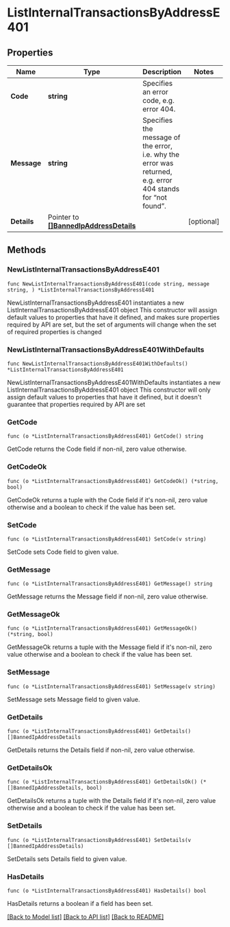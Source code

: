 # ListInternalTransactionsByAddressE401

## Properties

Name | Type | Description | Notes
------------ | ------------- | ------------- | -------------
**Code** | **string** | Specifies an error code, e.g. error 404. | 
**Message** | **string** | Specifies the message of the error, i.e. why the error was returned, e.g. error 404 stands for “not found”. | 
**Details** | Pointer to [**[]BannedIpAddressDetails**](BannedIpAddressDetails.md) |  | [optional] 

## Methods

### NewListInternalTransactionsByAddressE401

`func NewListInternalTransactionsByAddressE401(code string, message string, ) *ListInternalTransactionsByAddressE401`

NewListInternalTransactionsByAddressE401 instantiates a new ListInternalTransactionsByAddressE401 object
This constructor will assign default values to properties that have it defined,
and makes sure properties required by API are set, but the set of arguments
will change when the set of required properties is changed

### NewListInternalTransactionsByAddressE401WithDefaults

`func NewListInternalTransactionsByAddressE401WithDefaults() *ListInternalTransactionsByAddressE401`

NewListInternalTransactionsByAddressE401WithDefaults instantiates a new ListInternalTransactionsByAddressE401 object
This constructor will only assign default values to properties that have it defined,
but it doesn't guarantee that properties required by API are set

### GetCode

`func (o *ListInternalTransactionsByAddressE401) GetCode() string`

GetCode returns the Code field if non-nil, zero value otherwise.

### GetCodeOk

`func (o *ListInternalTransactionsByAddressE401) GetCodeOk() (*string, bool)`

GetCodeOk returns a tuple with the Code field if it's non-nil, zero value otherwise
and a boolean to check if the value has been set.

### SetCode

`func (o *ListInternalTransactionsByAddressE401) SetCode(v string)`

SetCode sets Code field to given value.


### GetMessage

`func (o *ListInternalTransactionsByAddressE401) GetMessage() string`

GetMessage returns the Message field if non-nil, zero value otherwise.

### GetMessageOk

`func (o *ListInternalTransactionsByAddressE401) GetMessageOk() (*string, bool)`

GetMessageOk returns a tuple with the Message field if it's non-nil, zero value otherwise
and a boolean to check if the value has been set.

### SetMessage

`func (o *ListInternalTransactionsByAddressE401) SetMessage(v string)`

SetMessage sets Message field to given value.


### GetDetails

`func (o *ListInternalTransactionsByAddressE401) GetDetails() []BannedIpAddressDetails`

GetDetails returns the Details field if non-nil, zero value otherwise.

### GetDetailsOk

`func (o *ListInternalTransactionsByAddressE401) GetDetailsOk() (*[]BannedIpAddressDetails, bool)`

GetDetailsOk returns a tuple with the Details field if it's non-nil, zero value otherwise
and a boolean to check if the value has been set.

### SetDetails

`func (o *ListInternalTransactionsByAddressE401) SetDetails(v []BannedIpAddressDetails)`

SetDetails sets Details field to given value.

### HasDetails

`func (o *ListInternalTransactionsByAddressE401) HasDetails() bool`

HasDetails returns a boolean if a field has been set.


[[Back to Model list]](../README.md#documentation-for-models) [[Back to API list]](../README.md#documentation-for-api-endpoints) [[Back to README]](../README.md)


